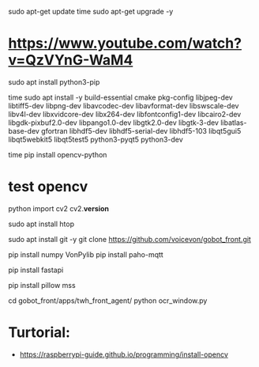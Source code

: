 sudo apt-get update 
time sudo apt-get upgrade -y

# https://www.youtube.com/watch?v=QzVYnG-WaM4
sudo apt install python3-pip

time sudo apt install -y build-essential cmake pkg-config libjpeg-dev libtiff5-dev libpng-dev libavcodec-dev libavformat-dev libswscale-dev libv4l-dev libxvidcore-dev libx264-dev libfontconfig1-dev libcairo2-dev libgdk-pixbuf2.0-dev libpango1.0-dev libgtk2.0-dev libgtk-3-dev libatlas-base-dev gfortran libhdf5-dev libhdf5-serial-dev libhdf5-103 libqt5gui5 libqt5webkit5 libqt5test5 python3-pyqt5 python3-dev


time pip install opencv-python

# test opencv
python
import cv2
cv2.__version__


sudo apt install htop

sudo apt install git -y
git clone https://github.com/voicevon/gobot_front.git


pip install numpy VonPylib 
pip install paho-mqtt

<!-- pip install falsk -->
pip install fastapi

pip install pillow mss



cd gobot_front/apps/twh_front_agent/
python ocr_window.py




# Turtorial:
* https://raspberrypi-guide.github.io/programming/install-opencv